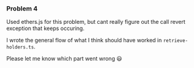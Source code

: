 ### Problem 4

Used ethers.js for this problem, but cant really figure out the call revert exception that keeps occuring.

I wrote the general flow of what I think should have worked in `retrieve-holders.ts`.

Please let me know which part went wrong 😃

